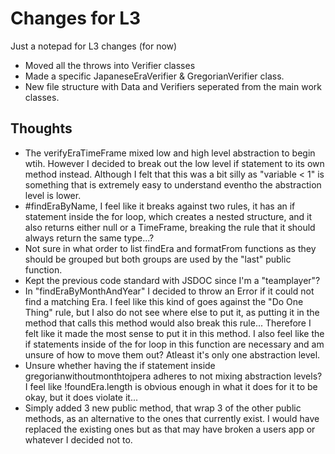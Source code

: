 # Changes for L3

Just a notepad for L3 changes (for now)

* Moved all the throws into Verifier classes
* Made a specific JapaneseEraVerifier & GregorianVerifier class.
* New file structure with Data and Verifiers seperated from the main work classes.

## Thoughts

* The verifyEraTimeFrame mixed low and high level abstraction to begin wtih. However I decided to break out the low level if statement to its own method instead. Although I felt that this was a bit silly as "variable < 1" is something that is extremely easy to understand eventho the abstraction level is lower.
* #findEraByName, I feel like it breaks against two rules, it has an if statement inside the for loop, which creates a nested structure, and it also returns either null or a TimeFrame, breaking the rule that it should always return the same type...?
* Not sure in what order to list findEra and formatFrom functions as they should be grouped but both groups are used by the "last" public function.
* Kept the previous code standard with JSDOC since I'm a "teamplayer"?
* In "findEraByMonthAndYear" I decided to throw an Error if it could not find a matching Era. I feel like this kind of goes against the "Do One Thing" rule, but I also do not see where else to put it, as putting it in the method that calls this method would also break this rule... Therefore I felt like it made the most sense to put it in this method. I also feel like the if statements inside of the for loop in this function are necessary and am unsure of how to move them out? Atleast it's only one abstraction level.
* Unsure whether having the if statement inside gregorianwithoutmonthtojpera adheres to not mixing abstraction levels? I feel like !foundEra.length is obvious enough in what it does for it to be okay, but it does violate it...
* Simply added 3 new public method, that wrap 3 of the other public methods, as an alternative to the ones that currently exist. I would have replaced the existing ones but as that may have broken a users app or whatever I decided not to.
